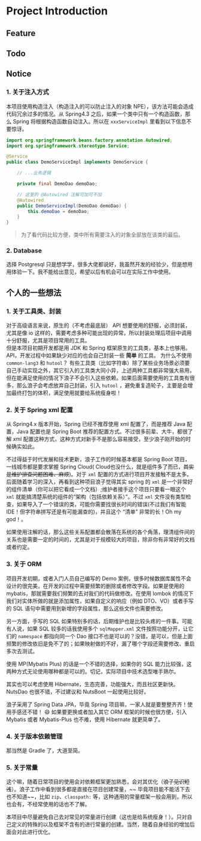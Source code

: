 # Project Introduction

## Feature

## Todo

## Notice

### 1. 关于注入方式

本项目使用构造注入（构造注入的可以防止注入的对象 NPE），该方法可能会造成代码冗余过多的情况。从 Spring4.3
之后，如果一个类中只有一个构造函数，那么 Spring 将根据构造函数自动注入。所以在 `xxxServiceImpl` 里看到以下信息不要惊讶。

```java
import org.springframework.beans.factory.annotation.Autowired;
import org.springframework.stereotype.Service;

@Service
public class DemoServiceImpl implements DemoService {

    // ...业务逻辑

    private final DemoDao demoDao;

    // 这里的 @Autowired 注解可加可不加
    @Autowired
    public DemoServiceImpl(DemoDao demoDao) {
        this.demoDao = demoDao;
    }
}
```

> 为了看代码比较方便，类中所有需要注入的对象全部放在该类的最后。

### 2. Database

选择 Postgresql 只是想学学，很多大佬都说好，我虽然开发的经验少，但是想用用体验一下。我不能给出意见，希望以后有机会可以在实际工作中使用。

## 个人的一些想法

### 1. 关于工具类、封装

对于高级语言来说，原生的（不考虑最底层） API 想要使用的舒服，必须封装，尤其是像 io
这样的，需要考虑多种可能出现的异常，所以封装处理后项目中调用十分舒服，尤其是项目常用的工具。  
但是本项目初期开发都是用 JDK 和 Spring 框架原生的工具类，基本上也够用。
API，开发过程中如果缺少对应的也会自己封装一些 **简单** 的工具。
为什么不使用 `common-lang3` 和 `hutool`？
有些工具类（比如字符串）除了某些业务场景必须要自己手动实现之外，其它引入的工具类大同小异，上述两种工具都非常强大易用，但在能满足使用的情况下浪子不会引入这些依赖。如果后面需要使用的工具类有很多，那么浪子会考虑放弃自己封装，引入 `hutool`
，避免重复造轮子，主要是会增加最终打包的体积，满足使用就要给系统瘦身啦！

### 2. 关于 Spring xml 配置

从 Spring4.x 版本开始，Spring 已经不推荐使用 xml 配置了，而是推荐 Java 配置，Java 配置也是 Spring Boot
推荐的配置方式。不过很多前辈、大牛，都很了解 xml 配置这种方式，这种方式对新手不是那么容易接受，至少浪子刚开始的时候确实如此。

不过得益于时代发展和技术更新，浪子工作的时候基本都是 Spring Boot 项目，一线城市都是要求掌握 Spring Cloud(
Cloud也没什么，就是组件多了而已，~~其实是维护排查问题困难、麻烦~~)。对于 `xml` 配置的方式进行项目开发接触不是太多。后面随着学习的深入，再看到这种项目浪子觉得其实
spring 的 `xml` 是一个非常好的组件清单（你可以把它看成一个文档）;维护者接手这个项目只要看一眼这个 `xml`
就能搞清楚系统的组件的“架构（包括依赖关系）”。不过 `xml`
文件没有类型检查，如果导入了一个错误的类，可能你需要找很长时间的错误(不过我们有智能 IDE！但字符串拼写还是有可能漏查的)，并且这个
“清单” 非常的长！Oh my god！。

如果使用注解的话，那么这些关系配置都会散落在系统的各个角落，理清组件间的关系也是需要一定的时间的，尤其是对于规模较大的项目，除非你有非常好的文档或者约定。

### 3. 关于 ORM

项目开发初期，或者入门人员自己编写的 Demo 案例，很多时候数据库属性不会设计的很完美，在开发的过程中需要频繁的删除或者修改字段。如果是使用的
mybatis，那就需要我们频繁的去对我们的代码做修改。在使用 lombok 的情况下我们对实体所做的就是添加属性，如果自定义的响应（例如
DTO、VO）或者手写的 SQL 语句中需要用到新增的字段属性，那么这些文件也需要修改。

另一方面，手写的 SQL 如果特别多的话，后期维护也是比较头疼的一件事。可能有人说，如果 SQL 较多的话我使用多个 `sqlMapper.xml`
文件按照功能分开，让它们的 `namespace` 都指向同一个 Dao 接口不也是可以的？没错，是可以，但是上面频繁的修改依旧是免不了的；如果映射做的不好，漏了哪个字段还需要修改、重启多次去测试。

使用 MP(Mybatis Plus) 的话是一个不错的选择，如果你的 SQL 能力比较强，这两种方式无论使用哪种都是可以的。切记，实际项目中技术选型唯手熟尔。

其实也可以考虑使用 Hibernate，生态完善，功能强大，而且社区更新快。NutsDao 也很不错，不过建议和 NutsBoot 一起使用比较好。

浪子采用了 Spring Data JPA，毕竟 Spring 项目嘛，一家人就是要整整齐齐！使用手感还不错！ :smile: 如果要更换或者加入其它 ORM
框架的时候也很方便，引入 Mybatis 或者 Mybatis-Plus 也不难，使用 Hibernate 就更简单了。

### 4. 关于版本依赖管理

那当然是 Gradle 了，大道至简。

### 5. 关于常量

这个嘛，随着日常项目的使用会对依赖框架更加熟悉，会对其优化（~~浪子见识短浅~~）。浪子工作中看到很多都是直接在项目创建常量，~~
毕竟项目能不能活下去也不知道~~，比如 `zip`、`classpath:`
等，这种通用的常量框架一般会用到，所以也会有，不经常使用的话也不了解。

本项目中尽量避免自己去对常见的常量进行创建（这也是给系统瘦身！）。只对自己定义的特殊的以及框架不含有的进行常量的创建。当然，随着自身经验的增加后面会对此进行优化。